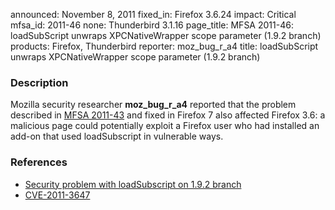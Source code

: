 announced: November 8, 2011
fixed_in: Firefox 3.6.24
impact: Critical
mfsa_id: 2011-46
none: Thunderbird 3.1.16
page_title: MFSA 2011-46: loadSubScript unwraps XPCNativeWrapper scope parameter (1.9.2 branch)
products: Firefox, Thunderbird
reporter: moz_bug_r_a4
title: loadSubScript unwraps XPCNativeWrapper scope parameter (1.9.2 branch)

<h3>Description</h3>

<p>Mozilla security researcher <strong>moz_bug_r_a4</strong> reported that
the problem described in <a href="/security/announce/2011/mfsa2011-43.html">MFSA 2011-43</a> and fixed in
Firefox 7 also affected Firefox 3.6: a malicious page could potentially
exploit a Firefox user who had installed an add-on that used loadSubscript
in vulnerable ways.
</p>


<h3>References</h3>

<ul>
  <li><a href="https://bugzilla.mozilla.org/show_bug.cgi?id=680880">Security problem with loadSubscript on 1.9.2 branch</a></li>
  <li><a class="ex-ref" href="http://cve.mitre.org/cgi-bin/cvename.cgi?name=CVE-2011-3647">CVE-2011-3647</a></li>
</ul>



